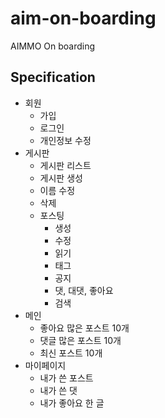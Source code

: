 # aim-on-boarding
AIMMO On boarding

## Specification
- 회원
  - 가입
  - 로그인
  - 개인정보 수정
- 게시판
  - 게시판 리스트
  - 게시판 생성
  - 이름 수정
  - 삭제
  - 포스팅
    - 생성
    - 수정
    - 읽기
    - 태그
    - 공지
    - 댓, 대댓, 좋아요
    - 검색
- 메인
  - 좋아요 많은 포스트 10개
  - 댓글 많은 포스트 10개
  - 최신 포스트 10개
- 마이페이지
  - 내가 쓴 포스트
  - 내가 쓴 댓
  - 내가 좋아요 한 글


